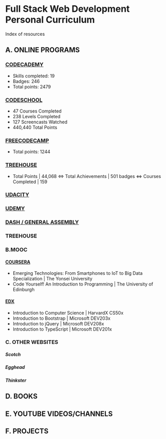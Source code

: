 # Full Stack Web Development Personal Curriculum
Index of resources

## A. ONLINE PROGRAMS

### [CODECADEMY](https://github.com/SonyaMoisset/curriculum/blob/master/codecademy.md)
- Skills completed: 19
- Badges: 246
- Total points: 2479

### [CODESCHOOL](https://github.com/SonyaMoisset/curriculum/blob/master/codeSchool.md)
- 47 Courses Completed 
- 238 Levels Completed 
- 127 Screencasts Watched 
- 440,440 Total Points

### [FREECODECAMP](https://github.com/SonyaMoisset/curriculum/blob/master/freecodecamp.md)
- Total points: 1244

### [TREEHOUSE](https://github.com/SonyaMoisset/treehouse/blob/master/README.md)
- Total Points | 44,068 <=> Total Achievements | 501 badges <=> Courses Completed | 159

### [UDACITY](https://github.com/SonyaMoisset/curriculum/blob/master/udacity.md)

### [UDEMY](https://github.com/SonyaMoisset/curriculum/blob/master/udemy.md)

### [DASH / GENERAL ASSEMBLY](https://github.com/SonyaMoisset/curriculum/blob/master/dash.md)

### TREEHOUSE

### B.MOOC
#### [COURSERA](https://github.com/SonyaMoisset/curriculum/blob/master/coursera.md)
- Emerging Technologies: From Smartphones to IoT to Big Data Specialization | The Yonsei University
- Code Yourself! An Introduction to Programming | The University of Edinburgh

#### [EDX](https://github.com/SonyaMoisset/curriculum/blob/master/edx.md)
- Introduction to Computer Science | HarvardX CS50x
- Introduction to Bootstrap | Microsoft DEV203x
- Introduction to jQuery | Microsoft DEV208x
- Introduction to TypeScript | Microsoft DEV201x

### C. OTHER WEBSITES
##### Scotch
##### Egghead
##### Thinkster

## D. BOOKS

## E. YOUTUBE VIDEOS/CHANNELS

## F. PROJECTS
